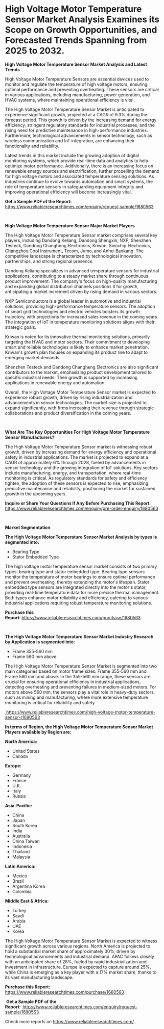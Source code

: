 <p><h1>High Voltage Motor Temperature Sensor Market Analysis Examines its Scope on Growth Opportunities, and Forecasted Trends Spanning from 2025 to 2032.</h1></p><p><strong>High Voltage Motor Temperature Sensor Market Analysis and Latest Trends</strong></p>
<p><p>High Voltage Motor Temperature Sensors are essential devices used to monitor and regulate the temperature of high voltage motors, ensuring optimal performance and preventing overheating. These sensors are critical in various applications, including manufacturing, power generation, and HVAC systems, where maintaining operational efficiency is vital. </p><p>The High Voltage Motor Temperature Sensor Market is anticipated to experience significant growth, projected at a CAGR of 9.3% during the forecast period. This growth is driven by the increasing demand for energy efficiency, stringent regulatory standards for industrial processes, and the rising need for predictive maintenance in high-performance industries. Furthermore, technological advancements in sensor technology, such as wireless communication and IoT integration, are enhancing their functionality and reliability.</p><p>Latest trends in this market include the growing adoption of digital monitoring systems, which provide real-time data and analytics to help optimize motor performance. Additionally, there is an increasing focus on renewable energy sources and electrification, further propelling the demand for high voltage motors and associated temperature sensing solutions. As industries continue to evolve towards automation and smart systems, the role of temperature sensors in safeguarding equipment integrity and improving operational efficiency will become increasingly vital.</p></p>
<p><strong>Get a Sample PDF of the Report:&nbsp;</strong> <a href="https://www.reliableresearchtimes.com/enquiry/request-sample/1680563?utm_campaign=3191&utm_medium=2&utm_source=Github&utm_content=ia&utm_term=24032025&utm_id=high-voltage-motor-temperature-sensor">https://www.reliableresearchtimes.com/enquiry/request-sample/1680563</a></p>
<p>&nbsp;</p>
<p><strong>High Voltage Motor Temperature Sensor Major Market Players</strong></p>
<p><p>The High Voltage Motor Temperature Sensor market comprises several key players, including Dandong Keliang, Dandong Shengxin, NXP, Shenzhen Testeck, Dandong Changheng Electronics, Kriwan, Sinochip Electronics, Changzhou Cool Instrument, Tecom, Jumo, and Anhui Baokang. The competitive landscape is characterized by technological innovation, partnerships, and strong regional presence.</p><p>Dandong Keliang specializes in advanced temperature sensors for industrial applications, contributing to a steady market share through continuous product improvement. The company's focus on high-quality manufacturing and expanding global distribution channels positions it for growth, anticipating a market increment driven by rising demand in various sectors.</p><p>NXP Semiconductors is a global leader in automotive and industrial solutions, providing high-performance temperature sensors. The adoption of smart grid technologies and electric vehicles bolsters its growth trajectory, with projections for increased sales revenue in the coming years. The integration of IoT in temperature monitoring solutions aligns with their strategic goals.</p><p>Kriwan is noted for its innovative thermal monitoring solutions, primarily targeting the HVAC and motor sectors. Their commitment to developing smart and reliable technologies is likely to enhance market penetration. Kriwan's growth plan focuses on expanding its product line to adapt to emerging market demands.</p><p>Shenzhen Testeck and Dandong Changheng Electronics are also significant contributors to the market, emphasizing product development tailored to specific industrial needs. Their growth is supported by increasing applications in renewable energy and automation.</p><p>Overall, the High Voltage Motor Temperature Sensor market is expected to experience robust growth, driven by rising industrialization and advancements in sensor technologies. The market size is projected to expand significantly, with firms increasing their revenue through strategic collaborations and product diversification in the coming years.</p></p>
<p>&nbsp;</p>
<p><strong>What Are The Key Opportunities For High Voltage Motor Temperature Sensor Manufacturers?</strong></p>
<p><p>The High Voltage Motor Temperature Sensor market is witnessing robust growth, driven by increasing demand for energy efficiency and operational safety in industrial applications. The market is projected to expand at a CAGR of approximately 6% through 2028, fueled by advancements in sensor technology and the growing integration of IoT solutions. Key sectors include manufacturing, energy, and transportation, where real-time monitoring is critical. As regulatory standards for safety and efficiency tighten, the adoption of these sensors is expected to rise, emphasizing predictive maintenance and reliability, positioning the market for sustained growth in the upcoming years.</p></p>
<p><strong>Inquire or Share Your Questions If Any Before Purchasing This Report:</strong> <a href="https://www.reliableresearchtimes.com/enquiry/pre-order-enquiry/1680563?utm_campaign=3191&utm_medium=2&utm_source=Github&utm_content=ia&utm_term=24032025&utm_id=high-voltage-motor-temperature-sensor">https://www.reliableresearchtimes.com/enquiry/pre-order-enquiry/1680563</a></p>
<p>&nbsp;</p>
<p><strong>Market Segmentation</strong></p>
<p><strong>The High Voltage Motor Temperature Sensor Market Analysis by types is segmented into:</strong></p>
<p><ul><li>Bearing Type</li><li>Stator Embedded Type</li></ul></p>
<p><p>The high voltage motor temperature sensor market consists of two primary types: bearing type and stator embedded type. Bearing type sensors monitor the temperature of motor bearings to ensure optimal performance and prevent overheating, thereby extending the motor's lifespan. Stator embedded type sensors are integrated directly into the motor's stator, providing real-time temperature data for more precise thermal management. Both types enhance motor reliability and efficiency, catering to various industrial applications requiring robust temperature monitoring solutions.</p></p>
<p><strong>Purchase this Report:&nbsp;</strong><a href="https://www.reliableresearchtimes.com/purchase/1680563?utm_campaign=3191&utm_medium=2&utm_source=Github&utm_content=ia&utm_term=24032025&utm_id=high-voltage-motor-temperature-sensor">https://www.reliableresearchtimes.com/purchase/1680563</a></p>
<p>&nbsp;</p>
<p><strong>The High Voltage Motor Temperature Sensor Market Industry Research by Application is segmented into:</strong></p>
<p><ul><li>Frame 355-560 mm</li><li>Frame 560 mm above</li></ul></p>
<p><p>The High Voltage Motor Temperature Sensor Market is segmented into two main categories based on motor frame sizes: Frame 355-560 mm and Frame 560 mm and above. In the 355-560 mm range, these sensors are crucial for ensuring operational efficiency in industrial applications, detecting overheating and preventing failures in medium-sized motors. For motors above 560 mm, the sensors play a vital role in heavy-duty sectors, such as mining and manufacturing, where more extensive temperature monitoring is critical for reliability and safety.</p></p>
<p><a href="https://www.reliableresearchtimes.com/high-voltage-motor-temperature-sensor-r1680563?utm_campaign=3191&utm_medium=2&utm_source=Github&utm_content=ia&utm_term=24032025&utm_id=high-voltage-motor-temperature-sensor">&nbsp;https://www.reliableresearchtimes.com/high-voltage-motor-temperature-sensor-r1680563</a></p>
<p><strong>In terms of Region, the High Voltage Motor Temperature Sensor Market Players available by Region are:</strong></p>
<p>
    <p> <strong> North America: </strong>
        <ul>
            <li>United States</li>
            <li>Canada</li>
        </ul>
        </p> 
    <p> <strong> Europe: </strong>
        <ul>
            <li>Germany</li>
            <li>France</li>
            <li>U.K.</li>
            <li>Italy</li>
            <li>Russia</li>
        </ul>
        </p> 
    <p> <strong> Asia-Pacific: </strong>
        <ul>
            <li>China</li>
            <li>Japan</li>
            <li>South Korea</li>
            <li>India</li>
            <li>Australia</li>
            <li>China Taiwan</li>
            <li>Indonesia</li>
            <li>Thailand</li>
            <li>Malaysia</li>
        </ul>
        </p> 
    <p> <strong> Latin America: </strong>
        <ul>
            <li>Mexico</li>
            <li>Brazil</li>
            <li>Argentina Korea</li>
            <li>Colombia</li>
        </ul>
        </p> 
    <p> <strong> Middle East & Africa: </strong>
        <ul>
            <li>Turkey</li>
            <li>Saudi</li>
            <li>Arabia</li>
            <li>UAE</li>
            <li>Korea</li>
        </ul>
    </p>
    </p>
<p><p>The High Voltage Motor Temperature Sensor Market is expected to witness significant growth across various regions. North America is projected to hold a substantial market share of approximately 30%, driven by technological advancements and industrial demand. APAC follows closely with an anticipated share of 28%, fueled by rapid industrialization and investment in infrastructure. Europe is expected to capture around 25%, while China is emerging as a key player with a 17% market share, thanks to its vast manufacturing landscape.</p></p>
<p><strong>Purchase this Report: </strong><a href="https://www.reliableresearchtimes.com/purchase/1680563?utm_campaign=3191&utm_medium=2&utm_source=Github&utm_content=ia&utm_term=24032025&utm_id=high-voltage-motor-temperature-sensor">https://www.reliableresearchtimes.com/purchase/1680563</a></p>
<p>&nbsp;<strong>Get a Sample PDF of the Report:&nbsp;&nbsp;</strong><a href="https://www.reliableresearchtimes.com/enquiry/request-sample/1680563?utm_campaign=3191&utm_medium=2&utm_source=Github&utm_content=ia&utm_term=24032025&utm_id=high-voltage-motor-temperature-sensor">https://www.reliableresearchtimes.com/enquiry/request-sample/1680563</a></p>
<p><strong></strong></p>
<p>Check more reports on <a href="https://www.reliableresearchtimes.com/?utm_campaign=3191&utm_medium=2&utm_source=Github&utm_content=ia&utm_term=24032025&utm_id=high-voltage-motor-temperature-sensor">https://www.reliableresearchtimes.com/</a></p>